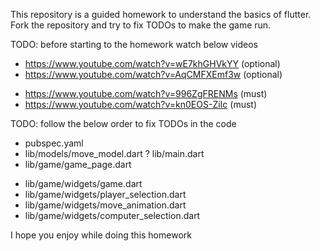 This repository is a guided homework to understand the basics of flutter. Fork the repository and try to fix TODOs to make the game run.

TODO: before starting to the homework watch below videos
+ https://www.youtube.com/watch?v=wE7khGHVkYY (optional)
+ https://www.youtube.com/watch?v=AqCMFXEmf3w (optional)
- https://www.youtube.com/watch?v=996ZgFRENMs (must)
- https://www.youtube.com/watch?v=kn0EOS-ZiIc (must)

TODO: follow the below order to fix TODOs in the code
+ pubspec.yaml
+ lib/models/move_model.dart
? lib/main.dart
+ lib/game/game_page.dart
- lib/game/widgets/game.dart
- lib/game/widgets/player_selection.dart
- lib/game/widgets/move_animation.dart
- lib/game/widgets/computer_selection.dart

I hope you enjoy while doing this homework
